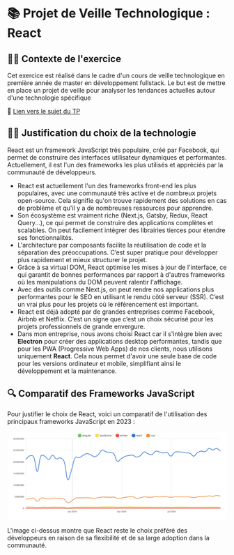 # 📚 Projet de Veille Technologique : **React**

## 👨‍💻 Contexte de l'exercice

Cet exercice est réalisé dans le cadre d'un cours de veille technologique en première année de master en développement fullstack. Le but est de mettre en place un projet de veille pour analyser les tendances actuelles autour d'une technologie spécifique

🔗 [Lien vers le sujet du TP](https://github.com/kevinniel/M1-MDS-2425-Veille)

## 👨‍💻 Justification du choix de la technologie

React est un framework JavaScript très populaire, créé par Facebook, qui permet de construire des interfaces utilisateur dynamiques et performantes. Actuellement, il est l'un des frameworks les plus utilisés et appréciés par la communauté de développeurs.

- React est actuellement l'un des frameworks front-end les plus populaires, avec une communauté très active et de nombreux projets open-source. Cela signifie qu'on trouve rapidement des solutions en cas de problème et qu'il y a de nombreuses ressources pour apprendre.
- Son écosystème est vraiment riche (Next.js, Gatsby, Redux, React Query...), ce qui permet de construire des applications complètes et scalables. On peut facilement intégrer des librairies tierces pour étendre ses fonctionnalités.
- L'architecture par composants facilite la réutilisation de code et la séparation des préoccupations. C’est super pratique pour développer plus rapidement et mieux structurer le projet.
- Grâce à sa virtual DOM, React optimise les mises à jour de l'interface, ce qui garantit de bonnes performances par rapport à d'autres frameworks où les manipulations du DOM peuvent ralentir l'affichage.
- Avec des outils comme Next.js, on peut rendre nos applications plus performantes pour le SEO en utilisant le rendu côté serveur (SSR). C’est un vrai plus pour les projets où le référencement est important.
- React est déjà adopté par de grandes entreprises comme Facebook, Airbnb et Netflix. C’est un signe que c’est un choix sécurisé pour les projets professionnels de grande envergure.
- Dans mon entreprise, nous avons choisi React car il s'intègre bien avec **Electron** pour créer des applications desktop performantes, tandis que pour les PWA (Progressive Web Apps) de nos clients, nous utilisons uniquement **React**. Cela nous permet d'avoir une seule base de code pour les versions ordinateur et mobile, simplifiant ainsi le développement et la maintenance.

## 🔍 Comparatif des Frameworks JavaScript

Pour justifier le choix de React, voici un comparatif de l'utilisation des principaux frameworks JavaScript en 2023 :

![Comparatif des Frameworks JavaScript](./img/comparatif_framework.png)

L'image ci-dessus montre que React reste le choix préféré des développeurs en raison de sa flexibilité et de sa large adoption dans la communauté.
